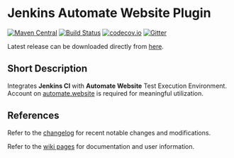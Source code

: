 # Jenkins Automate Website Plugin

[![Maven Central](https://maven-badges.herokuapp.com/maven-central/website.automate.jenkins/jenkins-automate-website-plugin/badge.svg)](https://maven-badges.herokuapp.com/maven-central/website.automate.jenkins/jenkins-automate-website-plugin) [![Build Status](https://travis-ci.org/automate-website/jenkins-plugin.svg?branch=master)](https://travis-ci.org/automate-website/jenkins-plugin) [![codecov.io](https://codecov.io/github/automate-website/jenkins-plugin/coverage.svg?branch=master)](https://codecov.io/github/automate-website/jenkins-plugin?branch=master) [![Gitter](https://badges.gitter.im/automate-website/jenkins-plugin.svg)](https://gitter.im/automate-website/jenkins-plugin?utm_source=badge&utm_medium=badge&utm_campaign=pr-badge)

Latest release can be downloaded directly from [here].

## Short Description
Integrates **Jenkins CI** with **Automate Website** Test Execution Environment.
Account on [automate.website] is required for meaningful utilization.

## References
Refer to the [changelog] for recent notable changes and modifications.

Refer to the [wiki pages] for documentation and user information.

[automate.website]: https://automate.website
[changelog]: CHANGELOG.md
[wiki pages]: https://github.com/automate-website/jenkins-plugin/wiki/Home
[here]: http://repo1.maven.org/maven2/website/automate/jenkins/jenkins-automate-website-plugin/0.5.0/jenkins-automate-website-plugin-0.5.0.hpi